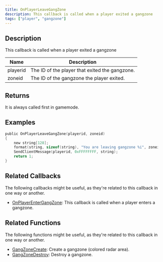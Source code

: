 ```yaml
---
title: OnPlayerLeaveGangZone
description: This callback is called when a player exited a gangzone
tags: ["player", "gangzone"]
---
```


<VersionWarn name='callback' version='omp v1.1.0.2612' />

## Description

This callback is called when a player exited a gangzone

| Name     | Description                                    |
| -------- | ---------------------------------------------- |
| playerid | The ID of the player that exited the gangzone. |
| zoneid   | The ID of the gangzone the player exited.      |

## Returns

It is always called first in gamemode.

## Examples

```c
public OnPlayerLeaveGangZone(playerid, zoneid)
{
    new string[128];
    format(string, sizeof(string), "You are leaving gangzone %i", zoneid);
    SendClientMessage(playerid, 0xFFFFFFFF, string);
    return 1;
}
```

## Related Callbacks

The following callbacks might be useful, as they're related to this callback in one way or another.

- [OnPlayerEnterGangZone](OnPlayerEnterGangZone): This callback is called when a player enters a gangzone.

## Related Functions

The following functions might be useful, as they're related to this callback in one way or another.

- [GangZoneCreate](../functions/GangZoneCreate): Create a gangzone (colored radar area).
- [GangZoneDestroy](../functions/GangZoneDestroy): Destroy a gangzone.
